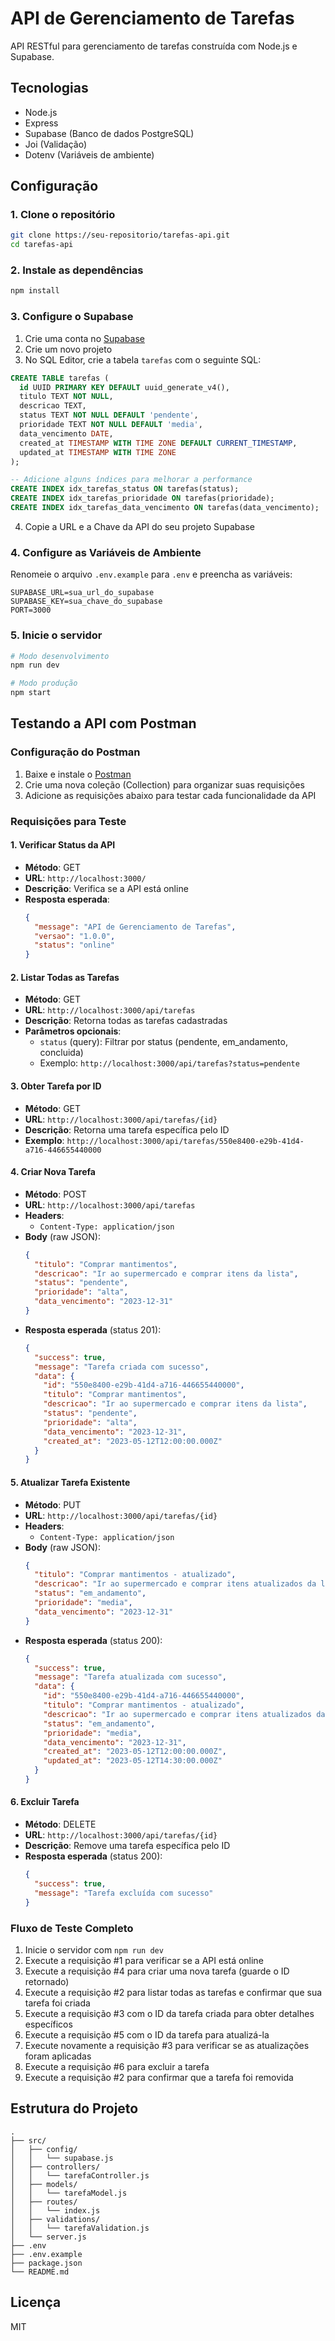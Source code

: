 # API de Gerenciamento de Tarefas

API RESTful para gerenciamento de tarefas construída com Node.js e Supabase.

## Tecnologias

- Node.js
- Express
- Supabase (Banco de dados PostgreSQL)
- Joi (Validação)
- Dotenv (Variáveis de ambiente)

## Configuração

### 1. Clone o repositório

```bash
git clone https://seu-repositorio/tarefas-api.git
cd tarefas-api
```

### 2. Instale as dependências

```bash
npm install
```

### 3. Configure o Supabase

1. Crie uma conta no [Supabase](https://supabase.com/)
2. Crie um novo projeto
3. No SQL Editor, crie a tabela `tarefas` com o seguinte SQL:

```sql
CREATE TABLE tarefas (
  id UUID PRIMARY KEY DEFAULT uuid_generate_v4(),
  titulo TEXT NOT NULL,
  descricao TEXT,
  status TEXT NOT NULL DEFAULT 'pendente',
  prioridade TEXT NOT NULL DEFAULT 'media',
  data_vencimento DATE,
  created_at TIMESTAMP WITH TIME ZONE DEFAULT CURRENT_TIMESTAMP,
  updated_at TIMESTAMP WITH TIME ZONE
);

-- Adicione alguns índices para melhorar a performance
CREATE INDEX idx_tarefas_status ON tarefas(status);
CREATE INDEX idx_tarefas_prioridade ON tarefas(prioridade);
CREATE INDEX idx_tarefas_data_vencimento ON tarefas(data_vencimento);
```

4. Copie a URL e a Chave da API do seu projeto Supabase

### 4. Configure as Variáveis de Ambiente

Renomeie o arquivo `.env.example` para `.env` e preencha as variáveis:

```
SUPABASE_URL=sua_url_do_supabase
SUPABASE_KEY=sua_chave_do_supabase
PORT=3000
```

### 5. Inicie o servidor

```bash
# Modo desenvolvimento
npm run dev

# Modo produção
npm start
```

## Testando a API com Postman

### Configuração do Postman

1. Baixe e instale o [Postman](https://www.postman.com/downloads/)
2. Crie uma nova coleção (Collection) para organizar suas requisições
3. Adicione as requisições abaixo para testar cada funcionalidade da API

### Requisições para Teste

#### 1. Verificar Status da API
- **Método**: GET
- **URL**: `http://localhost:3000/`
- **Descrição**: Verifica se a API está online
- **Resposta esperada**:
  ```json
  {
    "message": "API de Gerenciamento de Tarefas",
    "versao": "1.0.0",
    "status": "online"
  }
  ```

#### 2. Listar Todas as Tarefas
- **Método**: GET
- **URL**: `http://localhost:3000/api/tarefas`
- **Descrição**: Retorna todas as tarefas cadastradas
- **Parâmetros opcionais**:
  - `status` (query): Filtrar por status (pendente, em_andamento, concluida)
  - Exemplo: `http://localhost:3000/api/tarefas?status=pendente`

#### 3. Obter Tarefa por ID
- **Método**: GET
- **URL**: `http://localhost:3000/api/tarefas/{id}`
- **Descrição**: Retorna uma tarefa específica pelo ID
- **Exemplo**: `http://localhost:3000/api/tarefas/550e8400-e29b-41d4-a716-446655440000`

#### 4. Criar Nova Tarefa
- **Método**: POST
- **URL**: `http://localhost:3000/api/tarefas`
- **Headers**: 
  - `Content-Type: application/json`
- **Body** (raw JSON):
  ```json
  {
    "titulo": "Comprar mantimentos",
    "descricao": "Ir ao supermercado e comprar itens da lista",
    "status": "pendente",
    "prioridade": "alta",
    "data_vencimento": "2023-12-31"
  }
  ```
- **Resposta esperada** (status 201):
  ```json
  {
    "success": true,
    "message": "Tarefa criada com sucesso",
    "data": {
      "id": "550e8400-e29b-41d4-a716-446655440000",
      "titulo": "Comprar mantimentos",
      "descricao": "Ir ao supermercado e comprar itens da lista",
      "status": "pendente",
      "prioridade": "alta",
      "data_vencimento": "2023-12-31",
      "created_at": "2023-05-12T12:00:00.000Z"
    }
  }
  ```

#### 5. Atualizar Tarefa Existente
- **Método**: PUT
- **URL**: `http://localhost:3000/api/tarefas/{id}`
- **Headers**: 
  - `Content-Type: application/json`
- **Body** (raw JSON):
  ```json
  {
    "titulo": "Comprar mantimentos - atualizado",
    "descricao": "Ir ao supermercado e comprar itens atualizados da lista",
    "status": "em_andamento",
    "prioridade": "media",
    "data_vencimento": "2023-12-31"
  }
  ```
- **Resposta esperada** (status 200):
  ```json
  {
    "success": true,
    "message": "Tarefa atualizada com sucesso",
    "data": {
      "id": "550e8400-e29b-41d4-a716-446655440000",
      "titulo": "Comprar mantimentos - atualizado",
      "descricao": "Ir ao supermercado e comprar itens atualizados da lista",
      "status": "em_andamento",
      "prioridade": "media",
      "data_vencimento": "2023-12-31",
      "created_at": "2023-05-12T12:00:00.000Z",
      "updated_at": "2023-05-12T14:30:00.000Z"
    }
  }
  ```

#### 6. Excluir Tarefa
- **Método**: DELETE
- **URL**: `http://localhost:3000/api/tarefas/{id}`
- **Descrição**: Remove uma tarefa específica pelo ID
- **Resposta esperada** (status 200):
  ```json
  {
    "success": true,
    "message": "Tarefa excluída com sucesso"
  }
  ```

### Fluxo de Teste Completo

1. Inicie o servidor com `npm run dev`
2. Execute a requisição #1 para verificar se a API está online
3. Execute a requisição #4 para criar uma nova tarefa (guarde o ID retornado)
4. Execute a requisição #2 para listar todas as tarefas e confirmar que sua tarefa foi criada
5. Execute a requisição #3 com o ID da tarefa criada para obter detalhes específicos
6. Execute a requisição #5 com o ID da tarefa para atualizá-la
7. Execute novamente a requisição #3 para verificar se as atualizações foram aplicadas
8. Execute a requisição #6 para excluir a tarefa
9. Execute a requisição #2 para confirmar que a tarefa foi removida

## Estrutura do Projeto

```
.
├── src/
│   ├── config/
│   │   └── supabase.js
│   ├── controllers/
│   │   └── tarefaController.js
│   ├── models/
│   │   └── tarefaModel.js
│   ├── routes/
│   │   └── index.js
│   ├── validations/
│   │   └── tarefaValidation.js
│   └── server.js
├── .env
├── .env.example
├── package.json
└── README.md
```

## Licença

MIT